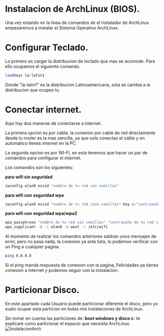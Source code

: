 # Instalacion de ArchLinux (BIOS).

Una vez estando en la linea de comandos de el instalador de ArchLinux empezaremos a instalar el Sistema Operativo ArchLinux.

# Configurar Teclado.

Lo  primero es cargar la distribucion de teclado que mas se acomode. Para ello ocupamos el siguiente comando.

```bash
loadkeys la-latin1
```
Donde "la-latin1" es la distribucion Latinoamericana, esta se cambia a la distribucion que ocupes tu.

# Conectar internet.

Aqui hay dos maneras de conectarse a internet.

La primera opcion es por cable, la conexion por cable de red directamente desde tu router es la mas sencilla, ya que solo conectas el cable y en automatico tienes internet en la PC.

La segunda opcion es por WI-FI, en esta tenemos que hacer un par de comandos para configurar el internet.

Los comandos son los siguientes:

**para wifi sin seguridad**
```bash
iwconfig wlan0 essid "nombre de tu red sin comillas"
```

**para wifi con seguridad wpe**
```bash
iwconfig wlan0 essid "nombre de tu red sinn comillas" key s:"contraseña de tu red sin comillas"
```

**para wifi con seguridad wpa/wpa2**
```bash
wpa_passphrase "nombre de tu red sin comillas" "contraseña de tu red sin comillas" > /etc/wifi 
wpa_supplicant -B -i wlan0 -D wext -c /etc/wifi
```
Al momento de realizar los comandos anteriores saldran unos mensajes de error, pero no pasa nada, la conexion ya esta lista, lo podemos verificar con un Ping a cualquier pagina.

```bash
ping 8.8.8.8
```
Si el ping manda respuesta de conexion con la pagina, Felicidades ya tienes conexion a internet y podemos seguir con la instalacion.

# Particionar Disco.

En este apartado cada Usuario puede particionar diferente el disco, pero yo suelo ocupar esta particion en todas mis instalaciones de ArchLinux.

Sin tomar en cuenta las particiones de: **boot windows y disco c:** te explicare como particionar el espacio que necesita ArchLinux. 
![InstalacionArch](images/particion.jepg)
